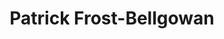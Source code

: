 ---
title: "Patrick Frost-Bellgowan"
presenter_id: patrick_frost-bellgowan
layout: member_all_presentations
---